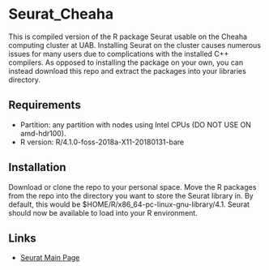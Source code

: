 # Seurat_Cheaha
This is compiled version of the R package Seurat usable on the Cheaha computing cluster at UAB. Installing Seurat on the cluster causes numerous issues for many users due to complications with the installed C++ compilers. As opposed to installing the package on your own, you can instead download this repo and extract the packages into your libraries directory.

## Requirements

- Partition: any partition with nodes using Intel CPUs (DO NOT USE ON amd-hdr100).
- R version: R/4.1.0-foss-2018a-X11-20180131-bare

## Installation

Download or clone the repo to your personal space. Move the R packages from the repo into the directory you want to store the Seurat library in. By default, this would be $HOME/R/x86_64-pc-linux-gnu-library/4.1. Seurat should now be available to load into your R environment.

## Links

- [Seurat Main Page](https://satijalab.org/seurat/index.html)

